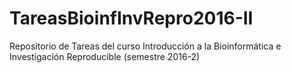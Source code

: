 # TareasBioinfInvRepro2016-II
Repositorio de Tareas del curso Introducción a la Bioinformática e Investigación Reproducible (semestre 2016-2)
